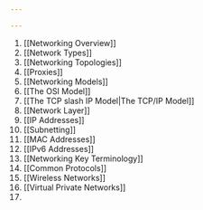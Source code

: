 ```yaml
---

---
```


1. [[Networking Overview]]
2. [[Network Types]]
3. [[Networking Topologies]]
4. [[Proxies]]
5. [[Networking Models]]
6. [[The OSI Model]]
7. [[The TCP slash IP Model|The TCP/IP Model]]
8. [[Network Layer]]
9. [[IP Addresses]]
10. [[Subnetting]]
11. [[MAC Addresses]]
12. [[IPv6 Addresses]]
13. [[Networking Key Terminology]]
14. [[Common Protocols]]
15. [[Wireless Networks]]
16. [[Virtual Private Networks]]
17. 